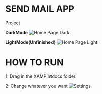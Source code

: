 # SEND MAIL APP

Project

**DarkMode**
![Home Page Dark](https://i.ibb.co/dm4g7HF/Home.png)

**LightMode(Unfinished)**
![Home Page Light](https://i.ibb.co/zbjWX0N/Home-Light.png)

# HOW TO RUN

1: Drag in the XAMP htdocs folder.

2: Change whatever you want
![Settings](https://i.ibb.co/7KNxYmT/Settings.png)
